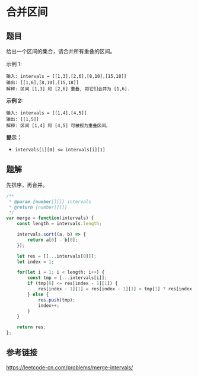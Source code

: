 # 合并区间

## 题目

给出一个区间的集合，请合并所有重叠的区间。

示例 1:

```
输入: intervals = [[1,3],[2,6],[8,10],[15,18]]
输出: [[1,6],[8,10],[15,18]]
解释: 区间 [1,3] 和 [2,6] 重叠, 将它们合并为 [1,6].
```

**示例 2:**

```
输入: intervals = [[1,4],[4,5]]
输出: [[1,5]]
解释: 区间 [1,4] 和 [4,5] 可被视为重叠区间。
```

**提示：**

- `intervals[i][0] <= intervals[i][1]`

## 题解

先排序，再合并。

```js
/**
 * @param {number[][]} intervals
 * @return {number[][]}
 */
var merge = function(intervals) {
    const length = intervals.length;

    intervals.sort((a, b) => {
        return a[0] - b[0];
    });

    let res = [[...intervals[0]]];
    let index = 1;

    for(let i = 1; i < length; i++) {
        const tmp = [...intervals[i]];
        if (tmp[0] <= res[index - 1][1]) {
            res[index - 1][1] = res[index - 1][1] > tmp[1] ? res[index - 1][1] : tmp[1]; 
        } else {
            res.push(tmp);
            index++;
        }
    }

    return res;
};
```



## 参考链接

https://leetcode-cn.com/problems/merge-intervals/

